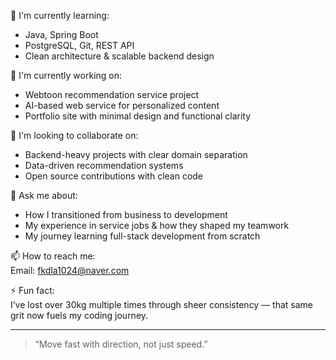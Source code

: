 🌱 I'm currently learning:
- Java, Spring Boot
- PostgreSQL, Git, REST API
- Clean architecture & scalable backend design

🚀 I'm currently working on:
- Webtoon recommendation service project
- AI-based web service for personalized content
- Portfolio site with minimal design and functional clarity

🤝 I'm looking to collaborate on:
- Backend-heavy projects with clear domain separation
- Data-driven recommendation systems
- Open source contributions with clean code

💬 Ask me about:
- How I transitioned from business to development
- My experience in service jobs & how they shaped my teamwork
- My journey learning full-stack development from scratch

📫 How to reach me:  
Email: fkdla1024@naver.com  

⚡ Fun fact:  
I’ve lost over 30kg multiple times through sheer consistency — that same grit now fuels my coding journey.

---
> “Move fast with direction, not just speed.”
